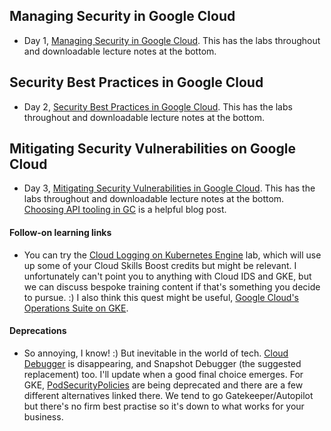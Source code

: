 ## Managing Security in Google Cloud
- Day 1, [Managing Security in Google Cloud](https://www.cloudskillsboost.google/course_templates/382). This has the labs throughout and downloadable lecture notes at the bottom.
## Security Best Practices in Google Cloud
- Day 2, [Security Best Practices in Google Cloud](https://www.cloudskillsboost.google/course_templates/87). This has the labs throughout and downloadable lecture notes at the bottom.
## Mitigating Security Vulnerabilities on Google Cloud
- Day 3, [Mitigating Security Vulnerabilities in Google Cloud](https://www.cloudskillsboost.google/course_templates/88). This has the labs throughout and downloadable lecture notes at the bottom. [Choosing API tooling in GC](https://cloud.google.com/blog/products/application-modernization/choosing-between-apigee-api-gateway-and-cloud-endpoints) is a helpful blog post.
#### Follow-on learning links
- You can try the [Cloud Logging on Kubernetes Engine](https://www.cloudskillsboost.google/focuses/10910?parent=catalog) lab, which will use up some of your Cloud Skills Boost credits but might be relevant. I unfortunately can't point you to anything with Cloud IDS and GKE, but we can discuss bespoke training content if that's something you decide to pursue. :) I also think this quest might be useful, [Google Cloud's Operations Suite on GKE](https://www.cloudskillsboost.google/quests/133). 
#### Deprecations
- So annoying, I know! :) But inevitable in the world of tech. [Cloud Debugger](https://cloud.google.com/debugger/docs/deprecations) is disappearing, and Snapshot Debugger (the suggested replacement) too. I'll update when a good final choice emerges. For GKE, [PodSecurityPolicies](https://cloud.google.com/kubernetes-engine/docs/deprecations/podsecuritypolicy) are being deprecated and there are a few different alternatives linked there. We tend to go Gatekeeper/Autopilot but there's no firm best practise so it's down to what works for your business.



